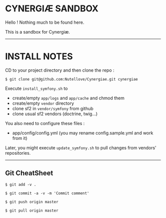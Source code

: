 CYNERGIÆ SANDBOX
================

Hello !
Nothing much to be found here.

This is a sandbox for Cynergiæ.

--------------------------------------------------------------------------------

INSTALL NOTES
=============

CD to your project directory and then clone the repo :

    $ git clone git@github.com:Nutellove/Cynergiae.git cynergiae

Execute `install_symfony.sh` to

* create/empty `app/logs` and `app/cache` and chmod them
* create/empty `vendor` directory
* clone sf2 in `vendor/symfony` from github
* clone usual sf2 vendors (doctrine, twig...)

You also need to configure these files :

* app/config/config.yml (you may rename config.sample.yml and work from it)

Later, you might execute `update_symfony.sh` to pull changes from vendors' repositories.

--------------------------------------------------------------------------------

Git CheatSheet
--------------

    $ git add -v .
    
    $ git commit -a -v -m 'Commit comment'
    
    $ git push origin master
    
    $ git pull origin master

